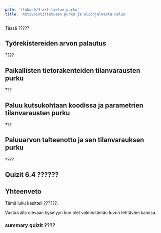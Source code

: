 ```yaml
---
path: '/luku-6/4-akt-tietue-purku'
title: 'Aktivointitietueen purku ja aliohjelmasta paluu'
---
```


<div><lead>
Tässä ?????
</lead></div>

## Työrekistereiden arvon palautus
????

## Paikallisten tietorakenteiden tilanvarausten purku
???

## Paluu kutsukohtaan koodissa ja parametrien tilanvarausten purku
???

## Paluuarvon talteenotto ja sen tilanvarauksen purku
????

## Quizit 6.4 ??????
<!-- quiz 6.4.??  ????? -->

<div><quiznator id="5caf0493fd9fd71425c6d6c6"></quiznator></div>


## Yhteenveto
Tämä luku käsitteli ??????.

Vastaa alla olevaan kyselyyn kun olet valmis tämän luvun tehtävien kanssa.


###  summary quizit ????

<div><quiznator id="5caf0493fd9fd71425c6d6c6"></quiznator></div>
